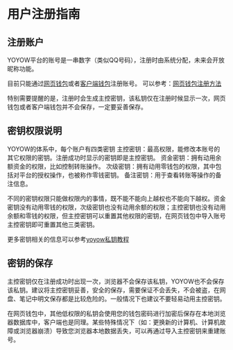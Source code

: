 # 用户注册指南

## 注册账户
YOYOW平台的账号是一串数字（类似QQ号码），注册时由系统分配，未来会开放昵称功能。

目前只能通过[网页钱包](https://wallet.yoyow.org)或者[客户端钱包](https://yoyow.org/client/index.html)注册账号。
可以参考：[网页钱包注册方法](https://steemit.com/cn/@peterchen145/yoyow-online-wallet-sign-up-tutorial)

特别需要提醒的是，注册时会生成主控密钥，该私钥仅在注册时候显示一次，网页钱包或者客户端钱包并不会保存，一定要妥善保存。

## 密钥权限说明
YOYOW的体系中，每个账户有四类密钥
主控密钥：最高权限，能修改本账号的其它权限的密钥。注册成功时显示的密钥即是主控密钥。
资金密钥：拥有动用余额资金的权限，比如控制转账操作。
次级密钥：拥有动用零钱包的权限，其中包括对平台的授权操作，也被称作零钱密钥。
备注密钥：用于查看转账等操作的备注信息。

不同的密钥权限只能做权限内的事情，既不能不能向上越权也不能向下越权。资金密钥没有动用零钱的权限，次级密钥也没有动用余额的权限；主控密钥也没有动用余额和零钱的权限，但主控密钥可以重置其他权限的密钥，在网页钱包中导入账号主控密钥即可重置其他三类密钥。

更多密钥相关的信息可以参考[yoyow私钥教程](https://steemit.com/cn/@peterchen145/yoyow-keys-tutorial-yoyow)


## 密钥的保存
主控密钥仅在注册成功时出现一次，浏览器不会保存该私钥，YOYOW也不会保存该私钥。建议将主控密钥妥善，安全的保存，需要保证不会丢失，不会被盗，在网盘、笔记中明文保存都是比较危险的。一般情况下也建议不要轻易动用主控密钥。

在网页钱包中，其他低权限的私钥会使用您的钱包密码进行加密后保存在本地浏览器数据库中，客户端也是同理。某些特殊情况下（如：更换新的计算机、计算机故障或浏览器崩溃）导致您浏览器本地数据丢失，可以再通过导入主控密钥来重建账号。


